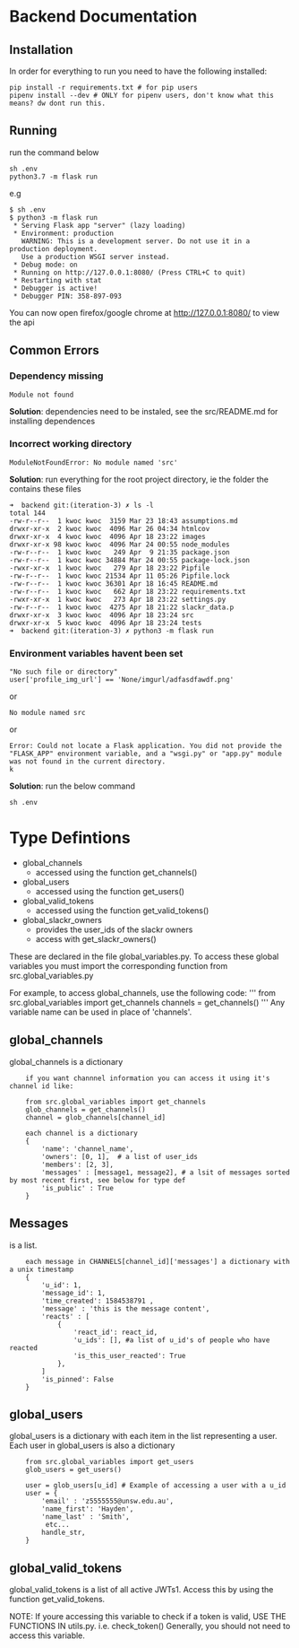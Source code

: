 # Backend Documentation
## Installation
In order for everything to run you need to have the following installed:
```
pip install -r requirements.txt # for pip users
pipenv install --dev # ONLY for pipenv users, don't know what this means? dw dont run this.
```
## Running
run the command below
```
sh .env
python3.7 -m flask run
```
e.g

```
$ sh .env
$ python3 -m flask run
 * Serving Flask app "server" (lazy loading)
 * Environment: production
   WARNING: This is a development server. Do not use it in a production deployment.
   Use a production WSGI server instead.
 * Debug mode: on
 * Running on http://127.0.0.1:8080/ (Press CTRL+C to quit)
 * Restarting with stat
 * Debugger is active!
 * Debugger PIN: 358-897-093
```

You can now open firefox/google chrome at http://127.0.0.1:8080/ to view the api

## Common Errors
### Dependency missing
```
Module not found
```
**Solution**:
dependencies need to be instaled, see the src/README.md for installing dependences

### Incorrect working directory
```
ModuleNotFoundError: No module named 'src'
```
**Solution**:
run everything for the root project directory, ie the folder the contains these files
```
➜  backend git:(iteration-3) ✗ ls -l
total 144
-rw-r--r--  1 kwoc kwoc  3159 Mar 23 18:43 assumptions.md
drwxr-xr-x  2 kwoc kwoc  4096 Mar 26 04:34 htmlcov
drwxr-xr-x  4 kwoc kwoc  4096 Apr 18 23:22 images
drwxr-xr-x 98 kwoc kwoc  4096 Mar 24 00:55 node_modules
-rw-r--r--  1 kwoc kwoc   249 Apr  9 21:35 package.json
-rw-r--r--  1 kwoc kwoc 34884 Mar 24 00:55 package-lock.json
-rwxr-xr-x  1 kwoc kwoc   279 Apr 18 23:22 Pipfile
-rw-r--r--  1 kwoc kwoc 21534 Apr 11 05:26 Pipfile.lock
-rw-r--r--  1 kwoc kwoc 36301 Apr 18 16:45 README.md
-rw-r--r--  1 kwoc kwoc   662 Apr 18 23:22 requirements.txt
-rwxr-xr-x  1 kwoc kwoc   273 Apr 18 23:22 settings.py
-rw-r--r--  1 kwoc kwoc  4275 Apr 18 21:22 slackr_data.p
drwxr-xr-x  3 kwoc kwoc  4096 Apr 18 23:24 src
drwxr-xr-x  5 kwoc kwoc  4096 Apr 18 23:24 tests
➜  backend git:(iteration-3) ✗ python3 -m flask run
```

### Environment variables havent been set
```
"No such file or directory"
user['profile_img_url'] == 'None/imgurl/adfasdfawdf.png'
```
or 
```
No module named src
```
or 
```
Error: Could not locate a Flask application. You did not provide the "FLASK_APP" environment variable, and a "wsgi.py" or "app.py" module was not found in the current directory.
k
```
**Solution**: 
run the below command
```
sh .env
```
# Type Defintions
- global_channels
    - accessed using the function get_channels()
- global_users
    - accessed using the function get_users()
- global_valid_tokens
    - accessed using the function get_valid_tokens()
- global_slackr_owners
    - provides the user_ids of the slackr owners
    - access with get_slackr_owners()

These are declared in the file global_variables.py. To access these global variables you must import the corresponding function from src.global_variables.py

For example, to access global_channels, use the following code:
'''
from src.global_variables import get_channels
channels = get_channels()
'''
Any variable name can be used in place of 'channels'.

## global_channels
global_channels is a dictionary
``` 
    if you want channnel information you can access it using it's channel id like:

    from src.global_variables import get_channels
    glob_channels = get_channels()
    channel = glob_channels[channel_id]

    each channel is a dictionary 
    { 
        'name': 'channel_name',
        'owners': [0, 1],  # a list of user_ids
        'members': [2, 3],
        'messages' : [message1, message2], # a lsit of messages sorted by most recent first, see below for type def
        'is_public' : True
    }
```

## Messages
is a list.
```
    each message in CHANNELS[channel_id]['messages'] a dictionary with a unix timestamp
    {
        'u_id': 1,
        'message_id': 1,
        'time_created': 1584538791 ,
        'message' : 'this is the message content',
        'reacts' : [ 
            {
                'react_id': react_id,
                'u_ids': [], #a list of u_id's of people who have reacted
                'is_this_user_reacted': True
            },
        ]
        'is_pinned': False
    }

```



## global_users
global_users is a dictionary with each item in the list representing a user.
Each user in global_users is also a dictionary
```
    from src.global_variables import get_users
    glob_users = get_users()

    user = glob_users[u_id] # Example of accessing a user with a u_id
    user = {
        'email' : 'z5555555@unsw.edu.au',
        'name_first': 'Hayden', 
        'name_last' : 'Smith', 
         etc...
        handle_str,
    }
```

## global_valid_tokens
global_valid_tokens is a list of all active JWTs1.
Access this by using the function get_valid_tokens.

NOTE: If youre accessing this variable to check if a token is valid, USE THE FUNCTIONS IN utils.py. i.e. check_token()
Generally, you should not need to access this variable.



